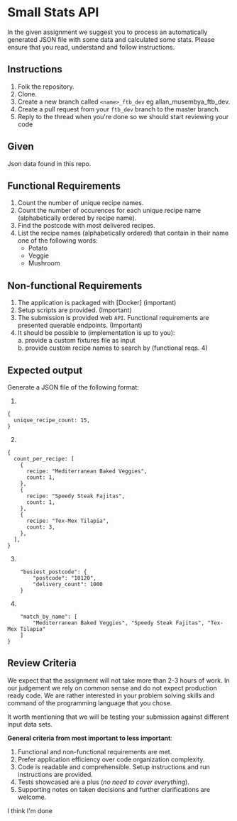 # Small Stats API

In the given assignment we suggest you to process an automatically generated JSON file with some data and calculated some stats. Please ensure that you read, understand and follow instructions.

## Instructions

1. Folk the repository.
2. Clone.
3. Create a new branch called `<name>_ftb_dev` eg allan_musembya_ftb_dev.
4. Create a pull request from your `ftb_dev` branch to the master branch.
5. Reply to the thread when  you're done so we should start reviewing your code

## Given

Json data found in this repo.

## Functional Requirements

1. Count the number of unique recipe names.
2. Count the number of occurences for each unique recipe name (alphabetically ordered by recipe name).
3. Find the postcode with most delivered recipes.
4. List the recipe names (alphabetically ordered) that contain in their name one of the following words:
   - Potato
   - Veggie
   - Mushroom

## Non-functional Requirements

1. The application is packaged with [Docker] (important)
2. Setup scripts are provided. (Important)
3. The submission is provided web `API`. Functional requirements are presented querable endpoints. (Important)
4. It should be possible to (implementation is up to you):  
   a. provide a custom fixtures file as input  
   b. provide custom recipe names to search by (functional reqs. 4)

## Expected output

Generate a JSON file of the following format:

1.

```json5
{
  unique_recipe_count: 15,
}
```

2.

```json5
{
  count_per_recipe: [
    {
      recipe: "Mediterranean Baked Veggies",
      count: 1,
    },
    {
      recipe: "Speedy Steak Fajitas",
      count: 1,
    },
    {
      recipe: "Tex-Mex Tilapia",
      count: 3,
    },
  ],
}
```

3.

```json5
    "busiest_postcode": {
        "postcode": "10120",
        "delivery_count": 1000
    }
```

4.

```json5
    "match_by_name": [
        "Mediterranean Baked Veggies", "Speedy Steak Fajitas", "Tex-Mex Tilapia"
    ]
}
```

## Review Criteria

We expect that the assignment will not take more than 2-3 hours of work. In our judgement we rely on common sense and do not expect production ready code. We are rather interested in your problem solving skills and command of the programming language that you chose.

It worth mentioning that we will be testing your submission against different input data sets.

**General criteria from most important to less important**:

1. Functional and non-functional requirements are met.
2. Prefer application efficiency over code organization complexity.
3. Code is readable and comprehensible. Setup instructions and run instructions are provided.
4. Tests showcased are a plus (_no need to cover everything_).
5. Supporting notes on taken decisions and further clarifications are welcome.

I think I'm done
